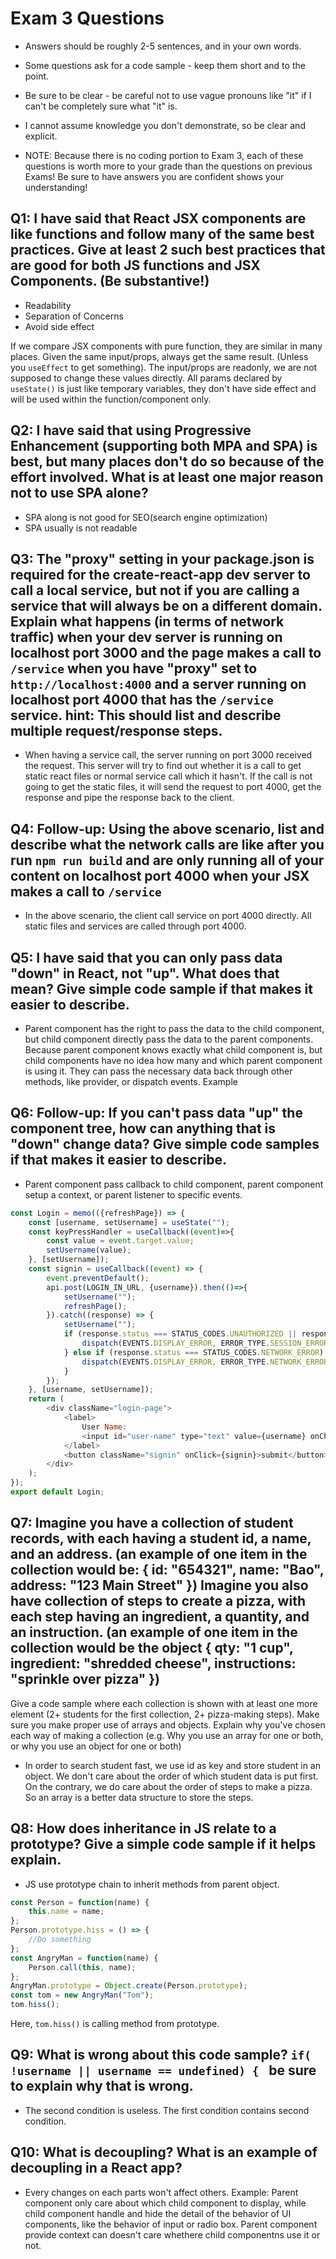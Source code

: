 # Exam 3 Questions

* Answers should be roughly 2-5 sentences, and in your own words.  
* Some questions ask for a code sample - keep them short and to the point.
* Be sure to be clear - be careful not to use vague pronouns like "it" if I can't be completely sure what "it" is.
* I cannot assume knowledge you don't demonstrate, so be clear and explicit.

* NOTE: Because there is no coding portion to Exam 3, each of these questions is worth more to your grade than the questions on previous Exams!  Be sure to have answers you are confident shows your understanding!

## Q1: I have said that React JSX components are like functions and follow many of the same best practices.  Give at least 2 such best practices that are good for both JS functions and JSX Components.  (Be substantive!)
* Readability
* Separation of Concerns
* Avoid side effect

If we compare JSX components with pure function, they are similar in many places. Given the same input/props, always get the same result. (Unless you `useEffect` to get something). The input/props are readonly, we are not supposed to change these values directly. All params declared by `useState()` is just like temporary variables, they don't have side effect and will be used within the function/component only. 

## Q2: I have said that using Progressive Enhancement (supporting both MPA and SPA) is best, but many places don't do so because of the effort involved.  What is at least one major reason not to use SPA alone?
* SPA along is not good for SEO(search engine optimization)
* SPA usually is not readable

## Q3: The "proxy" setting in your package.json is required for the create-react-app dev server to call a local service, but not if you are calling a service that will always be on a different domain.  Explain what happens (in terms of network traffic) when your dev server is running on localhost port 3000 and the page makes a call to `/service` when you have "proxy" set to `http://localhost:4000` and a server running on localhost port 4000 that has the `/service` service.  hint: This should list and describe multiple request/response steps.
* When having a service call, the server running on port 3000 received the request. This server will try to find out whether it is a call to get static react files or normal service call which it hasn't. If the call is not going to get the static files, it will send the request to port 4000, get the response and pipe the response back to the client.

## Q4: Follow-up: Using the above scenario, list and describe what the network calls are like after you run `npm run build` and are only running all of your content on localhost port 4000 when your JSX makes a call to `/service`
* In the above scenario, the client call service on port 4000 directly. All static files and services are called through port 4000.

## Q5: I have said that you can only pass data "down" in React, not "up".  What does that mean?  Give simple code sample if that makes it easier to describe.
* Parent component has the right to pass the data to the child component, but child component directly pass the data to the parent components. Because parent component knows exactly what child component is, but child components have no idea how many and which parent component is using it. They can pass the necessary data back through other methods, like provider, or dispatch events.
Example

## Q6: Follow-up: If you can't pass data "up" the component tree, how can anything that is "down" change data?  Give simple code samples if that makes it easier to describe.
* Parent component pass callback to child component, parent component setup a context, or parent listener to specific events.
```Javascript
const Login = memo(({refreshPage}) => {
    const [username, setUsername] = useState("");
    const keyPressHandler = useCallback((event)=>{
        const value = event.target.value;
        setUsername(value);
    }, [setUsername]);
    const signin = useCallback((event) => {
        event.preventDefault();
        api.post(LOGIN_IN_URL, {username}).then(()=>{
            setUsername("");
            refreshPage();
        }).catch((response) => {
            setUsername("");
            if (response.status === STATUS_CODES.UNAUTHORIZED || response.status === STATUS_CODES.FORBIDDEN) {
                dispatch(EVENTS.DISPLAY_ERROR, ERROR_TYPE.SESSION_ERROR);
            } else if (response.status === STATUS_CODES.NETWORK_ERROR) {
                dispatch(EVENTS.DISPLAY_ERROR, ERROR_TYPE.NETWORK_ERROR);
            }
        });
    }, [username, setUsername]);
    return (
        <div className="login-page">
            <label>
                User Name:
                <input id="user-name" type="text" value={username} onChange={keyPressHandler} minLength={1}/>
            </label>
            <button className="signin" onClick={signin}>submit</button>
        </div>
    );
});
export default Login; 
```

## Q7: Imagine you have a collection of student records, with each having a student id, a name, and an address. (an example of one item in the collection would be: { id: "654321", name: "Bao", address: "123 Main Street" })  Imagine you also have collection of steps to create a pizza, with each step having an ingredient, a quantity, and an instruction. (an example of one item in the collection would be the object { qty: "1 cup", ingredient: "shredded cheese", instructions: "sprinkle over pizza" })

Give a code sample where each collection is shown with at least one more element (2+ students for the first collection, 2+ pizza-making steps).  Make sure you make proper use of arrays and objects.  Explain why you've chosen each way of making a collection (e.g. Why you use an array for one or both, or why you use an object for one or both)

* In order to search student fast, we use id as key and store student in an object. We don't care about the order of which student data is put first.
On the contrary, we do care about the order of steps to make a pizza. So an array is a better data structure to store the steps.

## Q8: How does inheritance in JS relate to a prototype?  Give a simple code sample if it helps explain.
* JS use prototype chain to inherit methods from parent object.
```JavaScript
const Person = function(name) {
    this.name = name;
};
Person.prototype.hiss = () => {
    //Do something
};
const AngryMan = function(name) {
    Person.call(this, name);
};
AngryMan.prototype = Object.create(Person.prototype);
const tom = new AngryMan("Tom");
tom.hiss();
```
Here, `tom.hiss()` is calling method from prototype.

## Q9: What is wrong about this code sample? `if( !username || username == undefined) { ` be sure to explain why that is wrong.
* The second condition is useless. The first condition contains second condition.

## Q10: What is decoupling?  What is an example of decoupling in a React app?
* Every changes on each parts won't affect others.
Example: Parent component only care about which child component to display, while child component handle and hide the detail of the behavior of UI components, like the behavior of input or radio box. Parent component provide context can doesn't care whethere child componentns use it or not.

